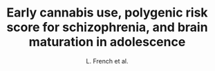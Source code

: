 ---
author: L. French et al.
title: Early cannabis use, polygenic risk score for schizophrenia, and brain maturation in adolescence
journal: JAMA Psychiatry
year: 2015
type: article
doi: 10.1001/jamapsychiatry.2015.1131
---